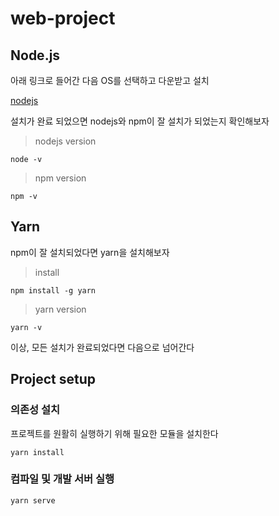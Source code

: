 # web-project

## Node.js

아래 링크로 들어간 다음 OS를 선택하고 다운받고 설치

[nodejs](https://nodejs.org/ko/download/current/)

설치가 완료 되었으면 nodejs와 npm이 잘 설치가 되었는지 확인해보자

> nodejs version

```
node -v
```

> npm version

```
npm -v
```

## Yarn

npm이 잘 설치되었다면 yarn을 설치해보자

> install

```
npm install -g yarn
```

> yarn version

```
yarn -v
```

이상, 모든 설치가 완료되었다면 다음으로 넘어간다

## Project setup

### 의존성 설치

프로젝트를 원활히 실행하기 위해 필요한 모듈을 설치한다

```
yarn install
```

### 컴파일 및 개발 서버 실행

```
yarn serve
```
